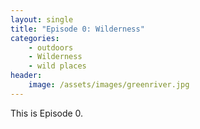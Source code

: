```yaml
---
layout: single
title: "Episode 0: Wilderness"
categories:
    - outdoors
    - Wilderness
    - wild places
header: 
    image: /assets/images/greenriver.jpg
---
```


This is Episode 0. 